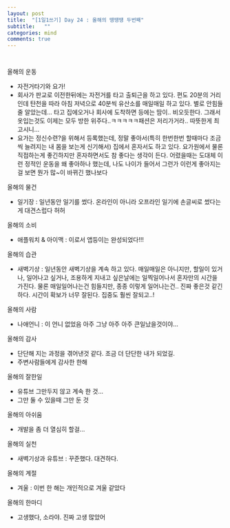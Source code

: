 ```yaml
---
layout: post
title:  "[1일1쓰기] Day 24 : 올해의 땡땡땡 두번째"
subtitle:   ""
categories: mind
comments: true
---
```




 ` `

올해의 운동

* 자전거타기와 요가!
* 회사가 판교로 이전한뒤에는 자전거를 타고 출퇴근을 하고 있다. 편도 20분의 거리인데 탄천을 따라 아침 저녁으로 40분씩 유산소를 매일매일 하고 있다. 별로 안힘들줄 알았는데... 타고 집에오거나 회사에 도착하면 등에는 땀이.. 비오듯한다. 그래서 옷입는것도 이제는 모두 방한 위주다..ㅋㅋㅋㅋㅋ패션은 저리가거라.. 따뜻한게 최고시니...
* 요가는 정신수련?을 위해서 등록했는데, 정말 좋아서(특히 한번한번 할때마다 조금씩 늘려지는 내 몸을 보는게 신기해서) 집에서 혼자서도 하고 있다. 요가원에서 물론 직접하는게 좋긴하지만 혼자하면서도 참 좋다는 생각이 든다. 어렸을때는 도대체 이런 정적인 운동을 왜 좋아하나 했는데, 나도 나이가 들어서 그런가 이런게 좋아지는걸 보면 뭔가 많~이 바뀌긴 했나보다

올해의 물건

* 일기장 : 일년동안 일기를 썼다. 온라인이 아니라 오프라인 일기에 손글씨로 썼다는게 대견스럽다 허허

올해의 소비

* 애플워치 & 아이맥 : 이로서 앱등이는 완성되었다!!!

올해의 습관

* 새벽기상 : 일년동안 새벽기상을 계속 하고 있다. 매일매일은 아니지만, 할일이 있거나, 일어나고 싶거나, 조용하게 지내고 싶은날에는 일찍일어나서 혼자만의 시간을 가진다. 물론 매일일어나는건 힘들지만, 종종 이렇게 일어나는건.. 진짜 좋은것 같긴하다. 시간이 확보가 너무 잘된다. 집중도 훨씬 잘되고..!

올해의 사람 

* 나애언니 : 이 언니 없었음 아주 그냥 아주 아주 큰일났을것이야...

올해의 감사

* 단단해 지는 과정을 겪어낸것 같다. 조금 더 단단한 내가 되었길. 
* 주변사람들에게 감사한 한해

올해의 잘한일

* 유튜브 그만두지 않고 계속 한 것...
* 그만 둘 수 있을때 그만 둔 것

올해의 아쉬움

* 개발을 좀 더 열심히 할걸...

올해의 실천

* 새벽기상과 유튜브 : 꾸준했다. 대견하다. 

올해의 계절

* 겨울 : 이번 한 해는 개인적으로 겨울 같았다

올해의 한마디

* 고생했다, 소라야. 진짜 고생 많았어










